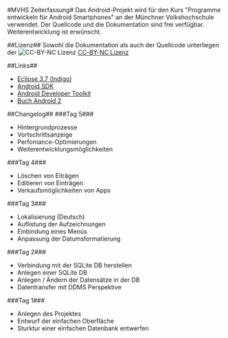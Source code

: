 #MVHS Zeiterfassung#
Das Android-Projekt wird für den Kurs "Programme entwickeln für Android Smartphones" an der Münchner Volkshochschule verwendet. Der Quellcode und die Dokumentation sind frei verfügbar. Weiterentwicklung ist erwünscht.

##Lizenz##
Sowohl die Dokumentation als auch der Quellcode unterliegen der ![CC-BY-NC Lizenz](http://i.creativecommons.org/l/by-nc/3.0/88x31.png) [CC-BY-NC Lizenz](http://creativecommons.org/licenses/by-nc/3.0/deed.de)

##Links##
* [Eclipse 3.7 (Indigo)](http://www.eclipse.org/downloads/)
* [Android SDK](http://developer.android.com/sdk/index.html)
* [Android Developer Toolkit](http://developer.android.com/sdk/eclipse-adt.html)
* [Buch Android 2](http://amzn.to/kAnQRT)

##Changelog##
###Tag 5###
* Hintergrundprozesse
* Vortschrittsanzeige
* Perfomance-Optimierungen
* Weiterentwicklungsmöglichkeiten

###Tag 4###
* Löschen von Eiträgen
* Editieren von Einträgen
* Verkaufsmöglichkeiten von Apps

###Tag 3###
* Lokalisierung (Deutsch)
* Auflistung der Aufzeichnungen
* Einbindung eines Menüs
* Anpassung der Datumsformatierung

###Tag 2###
* Verbindung mit der SQLite DB herstellen
* Anlegen einer SQLite DB
* Anlegen / Ändern der Datensätze in der DB
* Datentransfer mit DDMS Perspektive

###Tag 1###
* Anlegen des Projektes
* Entwurf der einfachen Oberfläche
* Sturktur einer einfachen Datenbank entwerfen